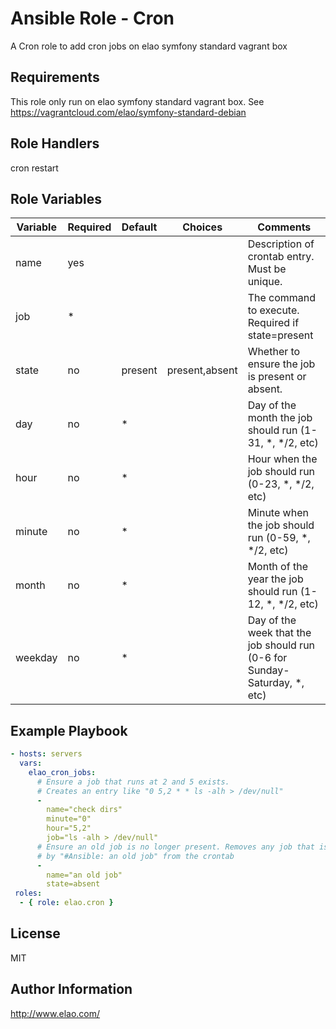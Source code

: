 Ansible Role - Cron
===================

A Cron role to add cron jobs on elao symfony standard vagrant box


Requirements
------------

This role only run on elao symfony standard vagrant box. See https://vagrantcloud.com/elao/symfony-standard-debian


Role Handlers
-------------

cron restart


Role Variables
--------------

 Variable | Required | Default  | Choices        | Comments
 -------- | -------- | -------- | -------------- | --------------------------
 name     | yes      |          |                | Description of crontab entry. Must be unique.
 job      | *        |          |                | The command to execute. Required if state=present
 state    | no       | present  | present,absent | Whether to ensure the job is present or absent.
 day      | no       | *        |                | Day of the month the job should run (1-31, *, */2, etc)
 hour     | no       | *        |                | Hour when the job should run (0-23, *, */2, etc)
 minute   | no       | *        |                | Minute when the job should run (0-59, *, */2, etc)
 month    | no       | *        |                | Month of the year the job should run (1-12, *, */2, etc)
 weekday  | no       | *        |                | Day of the week that the job should run (0-6 for Sunday-Saturday, *, etc)

Example Playbook
----------------
```yml
- hosts: servers
  vars:
    elao_cron_jobs:
      # Ensure a job that runs at 2 and 5 exists.
      # Creates an entry like "0 5,2 * * ls -alh > /dev/null"
      -
        name="check dirs"
        minute="0"
        hour="5,2"
        job="ls -alh > /dev/null"
      # Ensure an old job is no longer present. Removes any job that is prefixed
      # by "#Ansible: an old job" from the crontab
      -
        name="an old job" 
        state=absent
 roles:
  - { role: elao.cron }
```

License
-------

MIT


Author Information
------------------

http://www.elao.com/
